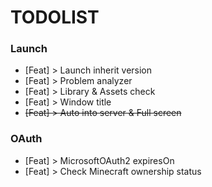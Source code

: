 # TODOLIST

### Launch
- [Feat] > Launch inherit version
- [Feat] > Problem analyzer
- [Feat] > Library & Assets check
- [Feat] > Window title 
- ~~[Feat] > Auto into server & Full screen~~

### OAuth
- [Feat] > MicrosoftOAuth2 expiresOn
- [Feat] > Check Minecraft ownership status